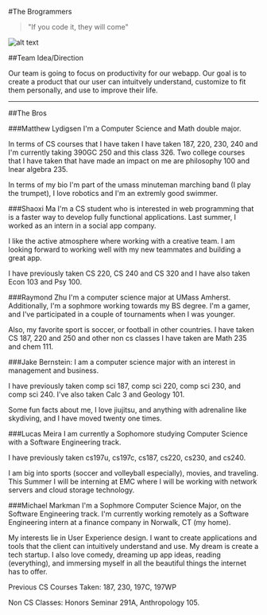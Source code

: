 #The Brogrammers
> "If you code it, they will come"

![alt text](https://slack-files.com/files-tmb/T03GLK2JE-F03K41CR1-36c8fcc8e6/team-brogrammers-logo_360.png "Team Logo")



##Team Idea/Direction

Our team is going to focus on productivity for our webapp. 
Our goal is to create 
a product that our user can intuitvely understand, customize to fit them 
personally, and use to improve their life.

---

##The Bros

###Matthew Lydigsen
I'm a Computer Science and Math double major. 

In terms of CS courses that I have taken I have taken 187, 220, 230, 240 
and I'm currently taking 390GC 250 and this class 326. Two college courses that 
I have taken that have made an impact on me are philosophy 100 and
lnear algebra 235. 

In terms of my bio I'm part of the umass minuteman marching 
band (I play the trumpet), I love robotics and I'm an extremly good swimmer.

###Shaoxi Ma
I'm a CS student who is interested in web programming that is a faster way 
to develop fully functional applications. Last summer, I worked as an intern in a social app company.
 
I like the active atmosphere where working with a creative team. 
I am looking forward to working well with my new teammates and building a great app. 

I have previously taken CS 220, CS 240 and CS 320 and I have also taken Econ 103 and Psy 100.

###Raymond Zhu
I'm a computer science major at UMass Amherst. 
Additionally, I'm a sophmore working towards my BS degree. I'm a gamer, and 
I've participated in a couple of tournaments when I was younger. 

Also, my favorite sport is soccer, or football in other countries. 
I have taken CS 187, 220 and 250 and other non cs classes I have taken are Math 235 and
chem 111.

###Jake Bernstein: 
I am a computer science major with an interest in management and business.
 
I have previously taken comp sci 187, comp sci 220, comp sci 230, and comp sci 240. I've also taken Calc 3 and Geology 101.

Some fun facts about me, I love jiujitsu, and anything with adrenaline like skydiving, and I have 
moved twenty one times.

###Lucas Meira
I am currently a Sophomore studying Computer Science with a Software Engineering track. 

I have previously taken cs197u, cs197c, cs187, cs220, cs230, and cs240. 

I am big into sports (soccer and volleyball especially), movies, and traveling. 
This Summer I will be interning at EMC where I will be working with network servers and cloud storage technology.

###Michael Markman
I'm a Sophmore Computer Science Major, on the Software Engineering track. 
I'm currently working remotely as a Software Engineering intern at a finance company in Norwalk, CT (my home).

My interests lie in User Experience design. I want to create applications and tools that the client can intuitively understand and use. My dream is create a tech startup. I also love comedy, dreaming up app ideas, reading (everything), and immersing myself in all the beautiful things the internet has to offer.

Previous CS Courses Taken: 187, 230, 197C, 197WP

Non CS Classes: Honors Seminar 291A, Anthropology 105.


